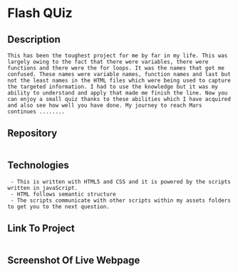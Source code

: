 # Flash QUiz

## Description
```
This has been the toughest project for me by far in my life. This was largely owing to the fact that there were variables, there were functions and there were the for loops. It was the names that got me confused. These names were variable names, function names and last but not the least names in the HTML files which were being used to capture the targeted information. I had to use the knowledge but it was my ability to understand and apply that made me finish the line. Now you can enjoy a small quiz thanks to these abilities which I have acquired and also see how well you have done. My journey to reach Mars continues ........
```


## Repository
```

```

## Technologies
```
 - This is written with HTML5 and CSS and it is powered by the scripts written in javaScript.
 - HTML follows semantic structure
 - The scripts communicate with other scripts within my assets folders to get you to the next question.
```

## Link To Project
```

```
## Screenshot Of Live Webpage

<img src="">